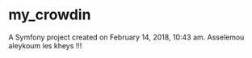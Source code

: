 my_crowdin
==========

A Symfony project created on February 14, 2018, 10:43 am.
Asselemou aleykoum les kheys !!!
